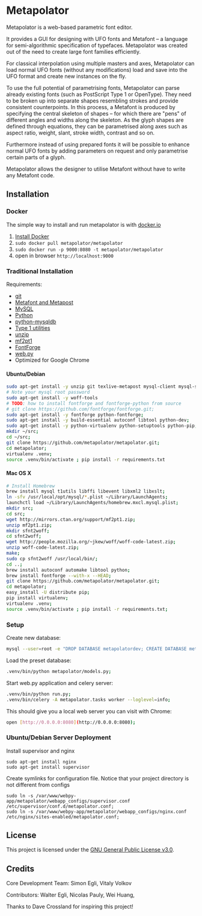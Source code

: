 Metapolator
==============

Metapolator is a web-based parametric font editor.

It provides a GUI for designing with UFO fonts and Metafont – a language for semi-algorithmic specification of typefaces. Metapolator was created out of the need to create large font families efficiently.

For classical interpolation using multiple masters and axes, Metapolator can load normal UFO fonts (without any modifications) load and save into the UFO format and create new instances on the fly.

To use the full potential of parametrising fonts, Metapolator can parse already existing fonts (such as PostScript Type 1 or OpenType). They need to be broken up into separate shapes resembling strokes and provide consistent counterpoints. In this process, a Metafont is produced by specifying the central skeleton of shapes – for which there are "pens" of different angles and widths along the skeleton. As the glyph shapes are defined through equations, they can be parametrised along axes such as aspect ratio, weight, slant, stroke width, contrast and so on.

Furthermore instead of using prepared fonts it will be possible to enhance normal UFO fonts by adding parameters on request and only parametrise certain parts of a glyph.

Metapolator allows the designer to utilise Metafont without have to write any Metafont code.

## Installation

### Docker

The simple way to install and run metapolator is with [docker.io](http://www.docker.io)

1. [Install Docker](http://www.docker.io/gettingstarted/)
2. `sudo docker pull metapolator/metapolator`
3. `sudo docker run -p 9000:8080 -t metapolator/metapolator`
4. open in browser `http://localhost:9000`

### Traditional Installation

Requirements:

- [git](http://git-scm.org)
- [Metafont and Metapost](http://www.tug.org/)
- [MySQL](http://dev.mysql.com/downloads/mysql/)
- [Python](http://www.python.org/)
- [python-mysqldb](http://sourceforge.net/projects/mysql-python/)
- [Type 1 utilities](http://www.lcdf.org/type/#t1utils)
- [unzip](http://en.wikipedia.org/wiki/Zip_%28file_format%29)
- [mf2pt1](http://www.ctan.org/tex-archive/support/mf2pt1)
- [FontForge](http://sourceforge.net/projects/fontforge/files/fontforge-source/)
- [web.py](http://webpy.org/)
- Optimized for Google Chrome

#### Ubuntu/Debian

```sh
sudo apt-get install -y unzip git texlive-metapost mysql-client mysql-server libmysqlclient-dev t1utils libffi-dev libevent-dev libxml2-dev libxslt-dev;
# Note your mysql root password
sudo apt-get install -y woff-tools
# TODO: how to install fontforge and fontforge-python from source
# git clone https://github.com/fontforge/fontforge.git;
sudo apt-get install -y fontforge python-fontforge;
sudo apt-get install -y build-essential autoconf libtool python-dev;
sudo apt-get install -y python-virtualenv python-setuptools python-pip;
mkdir ~/src;
cd ~/src;
git clone https://github.com/metapolator/metapolator.git;
cd metapolator;
virtualenv .venv;
source .venv/bin/activate ; pip install -r requirements.txt
```

#### Mac OS X

```sh
# Install Homebrew
brew install mysql t1utils libffi libevent libxml2 libxslt;
ln -sfv /usr/local/opt/mysql/*.plist ~/Library/LaunchAgents;
launchctl load ~/Library/LaunchAgents/homebrew.mxcl.mysql.plist;
mkdir src;
cd src;
wget http://mirrors.ctan.org/support/mf2pt1.zip;
unzip mf2pt1.zip;
mkdir sfnt2woff;
cd sfnt2woff;
wget http://people.mozilla.org/~jkew/woff/woff-code-latest.zip;
unzip woff-code-latest.zip;
make;
sudo cp sfnt2woff /usr/local/bin/;
cd ..;
brew install autoconf automake libtool python;
brew install fontforge --with-x --HEAD;
git clone https://github.com/metapolator/metapolator.git;
cd metapolator;
easy_install -U distribute pip;
pip install virtualenv;
virtualenv .venv;
source .venv/bin/activate ; pip install -r requirements.txt;
````

### Setup

Create new database:

```sh
mysql --user=root -e "DROP DATABASE metapolatordev; CREATE DATABASE metapolatordev;";
```

Load the preset database:

```sh
.venv/bin/python metapolator/models.py;
```

Start web.py application and celery server:

```sh
.venv/bin/python run.py;
.venv/bin/celery -A metapolator.tasks worker --loglevel=info;
```

This should give you a local web server you can visit with Chrome:

```sh
open [http://0.0.0.0:8080](http://0.0.0.0:8080);
```

### Ubuntu/Debian Server Deployment

Install supervisor and nginx

```
sudo apt-get install nginx
sudo apt-get install supervisor
```

Create symlinks for configuration file. Notice that your project directory is not different from configs

```
sudo ln -s /var/www/webpy-app/metapolator/webapp_configs/supervisor.conf /etc/supervisor/conf.d/metapolator.conf;
sudo ln -s /var/www/webpy-app/metapolator/webapp_configs/nginx.conf /etc/nginx/sites-enabled/metapolator.conf;
```

## License

This project is licensed under the [GNU General Public License v3.0](http://www.gnu.org/copyleft/gpl.html).

## Credits

Core Development Team: Simon Egli, Vitaly Volkov

Contributors: Walter Egli, Nicolas Pauly, Wei Huang,

Thanks to Dave Crossland for inspiring this project!
